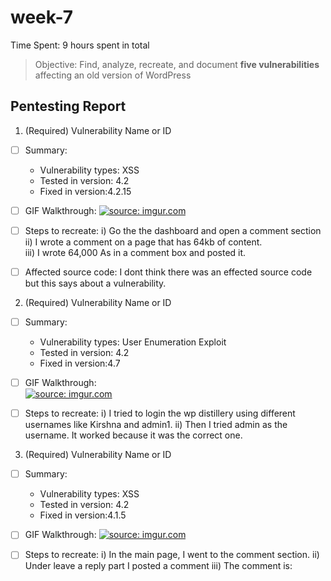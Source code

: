 # week-7

Time Spent:  9 hours spent in total

> Objective: Find, analyze, recreate, and document **five vulnerabilities** affecting an old version of WordPress

## Pentesting Report
1. (Required) Vulnerability Name or ID
  - [ ] Summary: 
    - Vulnerability types: XSS
    - Tested in version: 4.2
    - Fixed in version:4.2.15 
     
  - [ ] GIF Walkthrough:  <a href="https://imgur.com/bbqmO2N"><img src="https://i.imgur.com/bbqmO2N.gif" title="source: imgur.com" /></a>
  - [ ] Steps to recreate: 
  i)  Go the the dashboard and open a comment section 
  ii) I wrote a comment on a page that has 64kb of content.  
  iii) I wrote 64,000 As in a comment box and posted it. 
 
  - [ ] Affected source code: I dont think there was an effected source code but this says about a vulnerability.
  
  
 2. (Required) Vulnerability Name or ID
  - [ ] Summary: 
    - Vulnerability types: User Enumeration Exploit
    - Tested in version: 4.2
    - Fixed in version:4.7
     
  - [ ] GIF Walkthrough:  
  <a href="https://imgur.com/w8GCqm9"><img src="https://i.imgur.com/w8GCqm9.gif" title="source: imgur.com" /></a>

  - [ ] Steps to recreate:
  i) I tried to login the wp distillery using different usernames like Kirshna and admin1. 
  ii)  Then I tried admin as the username. It worked because it was the correct one.
 
 
 
 3. (Required) Vulnerability Name or ID
  - [ ] Summary: 
    - Vulnerability types: XSS
    - Tested in version: 4.2
    - Fixed in version:4.1.5
     
  - [ ] GIF Walkthrough:   <a href="https://imgur.com/RRTkK6V"><img src="https://i.imgur.com/RRTkK6V.gif" title="source: imgur.com" /></a>
  
  - [ ] Steps to recreate: 
  i)  In the main page, I went to the comment section.
  ii)  Under leave a reply part I posted a comment
  iii) The comment is: <script>while(1)/{alert(document.cookie);}<script>
  iv) Once this is commented it shows that this is a vulnerability on the top of the screen.
  
  - [ ] Affected source code: there is not an affected cource code however this says about a vulnerability.
  
  
  4. (Required) Vulnerability Name or ID
  - [ ] Summary: 
    - Vulnerability types: XSS
    - Tested in version: 4.2
    - Fixed in version:4.1.5  
  - [ ] GIF Walkthrough:  <a href="https://imgur.com/Fiwtvn5"><img src="https://i.imgur.com/Fiwtvn5.gif" title="source: imgur.com" /></a>
  - [ ] Steps to recreate:
  - [ ] Affected source code: I dont think there was an effected source code but this says about a vulnerability.
    
    
    
    
  5. (Required) Vulnerability Name or ID
  - [ ] Summary: 
    - Vulnerability types: XSS
    - Tested in version: 4.2
    - Fixed in version:4.1.5  
  - [ ] GIF Walkthrough: <a href="https://imgur.com/3q2eYPm"><img src="https://i.imgur.com/3q2eYPm.gif" title="source: imgur.com" /></a>
    
    
    
    
    
   
